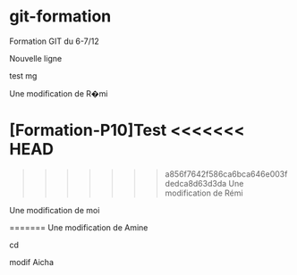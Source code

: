
# git-formation
Formation GIT du 6-7/12

Nouvelle ligne

test mg

Une modification de R�mi


[Formation-P10]Test
<<<<<<< HEAD
=======

>>>>>>> a856f7642f586ca6bca646e003fdedca8d63d3da
Une modification de Rémi

Une modification de moi


=======
Une modification de Amine


cd

modif Aicha
